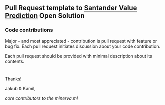## Pull Request template to [Santander Value Prediction](https://www.kaggle.com/c/santander-value-prediction-challenge) Open Solution

### Code contributions
Major - and most appreciated - contribution is pull request with feature or bug fix. Each pull request initiates discussion about your code contribution.

Each pull request should be provided with minimal description about its contents.
#

Thanks!

Jakub & Kamil,

_core contributors to the minerva.ml_
